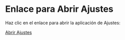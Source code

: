 <!DOCTYPE html>
<html lang="es">
<head>
    <meta charset="UTF-8">
    <meta name="viewport" content="width=device-width, initial-scale=1.0">
    <title>Abrir Ajustes</title>
</head>
<body>
    <h1>Enlace para Abrir Ajustes</h1>
    <p>Haz clic en el enlace para abrir la aplicación de Ajustes:</p>
    <a href="intent://settings#Intent;scheme=android;package=com.android.settings;end">
        Abrir Ajustes
    </a>
</body>
</html>
